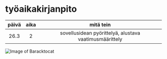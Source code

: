 # työaikakirjanpito
| päivä | aika | mitä tein |
| :---: | :---: | :---: |
| 26.3 | 2 | sovellusidean pyörittelyä, alustava vaatimusmäärittely |

![Image of Baracktocat](https://octodex.github.com/images/baracktocat.jpg)
